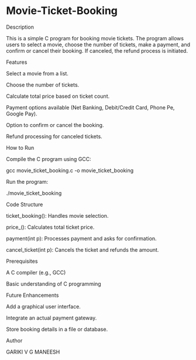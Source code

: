# Movie-Ticket-Booking
Description

This is a simple C program for booking movie tickets. The program allows users to select a movie, choose the number of tickets, make a payment, and confirm or cancel their booking. If canceled, the refund process is initiated.

Features

Select a movie from a list.

Choose the number of tickets.

Calculate total price based on ticket count.

Payment options available (Net Banking, Debit/Credit Card, Phone Pe, Google Pay).

Option to confirm or cancel the booking.

Refund processing for canceled tickets.

How to Run

Compile the C program using GCC:

gcc movie_ticket_booking.c -o movie_ticket_booking

Run the program:

./movie_ticket_booking

Code Structure

ticket_booking(): Handles movie selection.

price_(): Calculates total ticket price.

payment(int p): Processes payment and asks for confirmation.

cancel_ticket(int p): Cancels the ticket and refunds the amount.

Prerequisites

A C compiler (e.g., GCC)

Basic understanding of C programming

Future Enhancements

Add a graphical user interface.

Integrate an actual payment gateway.

Store booking details in a file or database.

Author

GARIKI V G MANEESH



